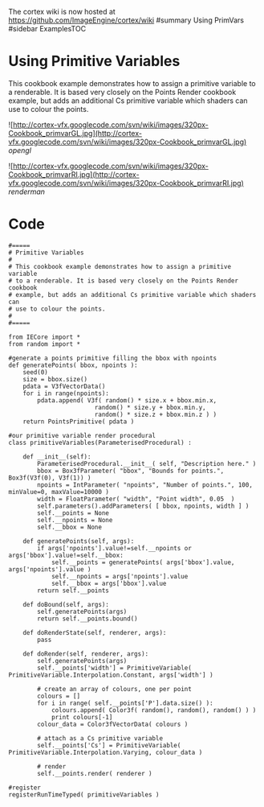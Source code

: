 The cortex wiki is now hosted at https://github.com/ImageEngine/cortex/wiki
#summary Using PrimVars
#sidebar ExamplesTOC

# Using Primitive Variables #

This cookbook example demonstrates how to assign a primitive variable to a renderable. It is based very closely on the Points Render cookbook example, but adds an additional Cs primitive variable which shaders can use to colour the points.

![http://cortex-vfx.googlecode.com/svn/wiki/images/320px-Cookbook_primvarGL.jpg](http://cortex-vfx.googlecode.com/svn/wiki/images/320px-Cookbook_primvarGL.jpg)
_opengl_

![http://cortex-vfx.googlecode.com/svn/wiki/images/320px-Cookbook_primvarRI.jpg](http://cortex-vfx.googlecode.com/svn/wiki/images/320px-Cookbook_primvarRI.jpg)
_renderman_

# Code #
```
#=====
# Primitive Variables
#
# This cookbook example demonstrates how to assign a primitive variable
# to a renderable. It is based very closely on the Points Render cookbook
# example, but adds an additional Cs primitive variable which shaders can
# use to colour the points.
#
#=====

from IECore import * 
from random import *

#generate a points primitive filling the bbox with npoints
def generatePoints( bbox, npoints ):
	seed(0)
	size = bbox.size()
	pdata = V3fVectorData()
	for i in range(npoints):
		pdata.append( V3f( random() * size.x + bbox.min.x,
						random() * size.y + bbox.min.y,
						random() * size.z + bbox.min.z ) )
	return PointsPrimitive( pdata )

#our primitive variable render procedural
class primitiveVariables(ParameterisedProcedural) :

	def __init__(self): 
		ParameterisedProcedural.__init__( self, "Description here." )
		bbox = Box3fParameter( "bbox", "Bounds for points.", Box3f(V3f(0), V3f(1)) )
		npoints = IntParameter( "npoints", "Number of points.", 100, minValue=0, maxValue=10000 )
		width = FloatParameter( "width", "Point width", 0.05  )
		self.parameters().addParameters( [ bbox, npoints, width ] )
		self.__points = None
		self.__npoints = None
		self.__bbox = None

	def generatePoints(self, args): 
		if args['npoints'].value!=self.__npoints or args['bbox'].value!=self.__bbox:
			self.__points = generatePoints( args['bbox'].value, args['npoints'].value )
			self.__npoints = args['npoints'].value
			self.__bbox = args['bbox'].value
		return self.__points

	def doBound(self, args): 
		self.generatePoints(args)
		return self.__points.bound()

	def doRenderState(self, renderer, args):
		pass 

	def doRender(self, renderer, args): 
		self.generatePoints(args)
		self.__points['width'] = PrimitiveVariable( PrimitiveVariable.Interpolation.Constant, args['width'] )

		# create an array of colours, one per point 
		colours = []
		for i in range( self.__points['P'].data.size() ):
			colours.append( Color3f( random(), random(), random() ) )
			print colours[-1]
		colour_data = Color3fVectorData( colours )

		# attach as a Cs primitive variable 
		self.__points['Cs'] = PrimitiveVariable( PrimitiveVariable.Interpolation.Varying, colour_data )

		# render 
		self.__points.render( renderer )

#register
registerRunTimeTyped( primitiveVariables )
```